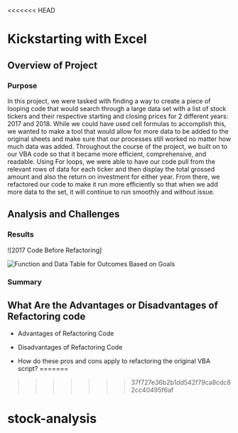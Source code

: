 <<<<<<< HEAD
# Kickstarting with Excel

## Overview of Project

### Purpose
In this project, we were tasked with finding a way to create a piece of looping code that would search through a large data set with a list  of stock tickers and their respective starting and closing prices for 2 different years: 2017 and 2018. While we could have used cell formulas to accomplish this, we wanted to make a tool that would allow for more data to be added to the original sheets and make sure that our processes still worked no matter how much data was added. Throughout the course of the project, we built on to our VBA code so that it became more efficient, comprehensive, and readable. Using For loops, we were able to have our code pull from the relevant rows of data for each ticker and then display the total grossed amount and also the return on investment for either year. From there, we refactored our code to make it run more efficiently so that when we add more data to the set, it will continue to run smoothly and without issue. 

## Analysis and Challenges

### Results



![2017 Code Before Refactoring]



![Function and Data Table for Outcomes Based on Goals](C:\Users\noaht\Desktop\Class_Files\module1\OBG.png)

### Summary

## What Are the Advantages or Disadvantages of Refactoring code

- Advantages of Refactoring Code


- Disadvantages of Refactoring Code

- How do these pros and cons apply to refactoring the original VBA script?
=======

>>>>>>> 37f727e36b2b1dd542f79ca8cdc82cc40495f6af
# stock-analysis